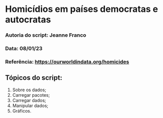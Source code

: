 # Homicídios em países democratas e autocratas

### Autoria do script: Jeanne Franco
### Data: 08/01/23
### Referência: https://ourworldindata.org/homicides

## Tópicos do script:

1. Sobre os dados;
2. Carregar pacotes;
3. Carregar dados;
4. Manipular dados;
5. Gráficos.
